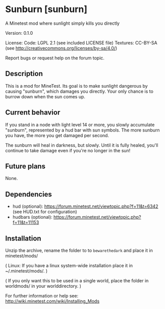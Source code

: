 Sunburn [sunburn]
=================

A Minetest mod where sunlight simply kills you directly

Version: 0.1.0

License:
  Code: LGPL 2.1 (see included LICENSE file)
  Textures: CC-BY-SA (see http://creativecommons.org/licenses/by-sa/4.0/)

Report bugs or request help on the forum topic.

Description
-----------

This is a mod for MineTest. Its goal is to make sunlight dangerous
by causing "sunburn", which damages you directly. Your only chance
is to burrow down when the sun comes up.

Current behavior
----------------

If you stand in a node with light level 14 or more, you slowly
accumulate "sunburn", represented by a hud bar with sun symbols.
The more sunburn you have, the more you get damaged per second.

The sunburn will heal in darkness, but slowly. Until it is fully
healed, you'll continue to take damage even if you're no longer
in the sun!

Future plans
------------

None.

Dependencies
------------
* hud (optional): https://forum.minetest.net/viewtopic.php?f=11&t=6342 (see HUD.txt for configuration)
* hudbars (optional): https://forum.minetest.net/viewtopic.php?f=11&t=11153

Installation
------------

Unzip the archive, rename the folder to to `bewarethedark` and
place it in minetest/mods/

(  Linux: If you have a linux system-wide installation place
    it in ~/.minetest/mods/.  )

(  If you only want this to be used in a single world, place
    the folder in worldmods/ in your worlddirectory.  )

For further information or help see:
http://wiki.minetest.com/wiki/Installing_Mods

